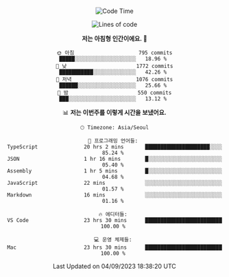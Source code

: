 <div align="center">

<br />

 <!--START_SECTION:waka-->
![Code Time](http://img.shields.io/badge/Code%20Time-1%2C207%20hrs%2058%20mins-blue)

![Lines of code](https://img.shields.io/badge/%EC%A0%80%EB%8A%94%20%EC%97%AC%ED%83%9C%EA%B9%8C%EC%A7%80%20-3.4%20million%20%EC%A4%84%EC%9D%98%20%EC%BD%94%EB%93%9C%EB%A5%BC%20%EC%9E%91%EC%84%B1%ED%96%88%EC%96%B4%EC%9A%94.-blue)

**저는 아침형 인간이에요. 🐤** 

```text
🌞 아침                     795 commits         █████░░░░░░░░░░░░░░░░░░░░   18.96 % 
🌆 낮　                     1772 commits        ███████████░░░░░░░░░░░░░░   42.26 % 
🌃 저녁                     1076 commits        ██████░░░░░░░░░░░░░░░░░░░   25.66 % 
🌙 밤　                     550 commits         ███░░░░░░░░░░░░░░░░░░░░░░   13.12 % 
```


📊 **저는 이번주를 이렇게 시간을 보냈어요.** 

```text
🕑︎ Timezone: Asia/Seoul

💬 프로그래밍 언어들: 
TypeScript               20 hrs 2 mins       █████████████████████░░░░   85.24 % 
JSON                     1 hr 16 mins        █░░░░░░░░░░░░░░░░░░░░░░░░   05.40 % 
Assembly                 1 hr 5 mins         █░░░░░░░░░░░░░░░░░░░░░░░░   04.68 % 
JavaScript               22 mins             ░░░░░░░░░░░░░░░░░░░░░░░░░   01.57 % 
Markdown                 16 mins             ░░░░░░░░░░░░░░░░░░░░░░░░░   01.16 % 

🔥 에디터들: 
VS Code                  23 hrs 30 mins      █████████████████████████   100.00 % 

💻 운영 체제들: 
Mac                      23 hrs 30 mins      █████████████████████████   100.00 % 
```


 Last Updated on 04/09/2023 18:38:20 UTC
<!--END_SECTION:waka-->

</div>
